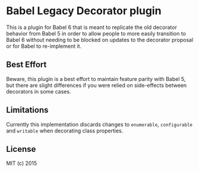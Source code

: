 

# Babel Legacy Decorator plugin

This is a plugin for Babel 6 that is meant to replicate the old decorator behavior from
Babel 5 in order to allow people to more easily transition to Babel 6 without needing to
be blocked on updates to the decorator proposal or for Babel to re-implement it.


## Best Effort

Beware, this plugin is a best effort to maintain feature parity with Babel 5, but there
are slight differences if you were relied on side-effects between decorators in some
cases.

## Limitations

Currently this implementation discards changes to `enumerable`, `configurable` and `writable`
when decorating class properties.

## License

MIT (c) 2015
